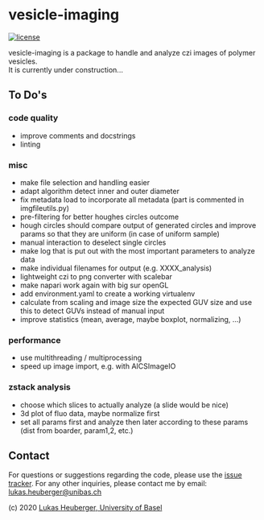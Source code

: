 # vesicle-imaging

[![license][badge-license]][badge-url-license]
 
vesicle-imaging is a package to handle and analyze czi images of polymer vesicles.\
It is currently under construction...

## To Do's
### code quality
- improve comments and docstrings
- linting

### misc
- make file selection and handling easier
- adapt algorithm detect inner and outer diameter
- fix metadata load to incorporate all metadata (part is commented in imgfileutils.py)
- pre-filtering for better houghes circles outcome
- hough circles should compare output of generated circles and improve params so that they are uniform (in case of uniform sample)
- manual interaction to deselect single circles
- make log that is put out with the most important parameters to analyze data
- make individual filenames for output (e.g. XXXX_analysis)
- lightweight czi to png converter with scalebar
- make napari work again with big sur openGL
- add environment.yaml to create a working virtualenv
- calculate from scaling and image size the expected GUV size and use this to detect GUVs instead of manual input
- improve statistics (mean, average, maybe boxplot, normalizing, ...)

### performance 
- use multithreading / multiprocessing
- speed up image import, e.g. with AICSImageIO

### zstack analysis
- choose which slices to actually analyze (a slide would be nice)
- 3d plot of fluo data, maybe normalize first
- set all params first and analyze then later according to these params (dist from boarder, param1,2, etc.)

## Contact

For questions or suggestions regarding the code, please use the
[issue tracker][issue-tracker]. For any other inquiries, please contact me
by email: <lukas.heuberger@unibas.ch>

(c) 2020 [Lukas Heuberger, University of Basel][contact]

[badge-license]: <https://img.shields.io/badge/license-Apache%202.0-orange.svg?style=flat&color=important>
[badge-url-license]: <http://www.apache.org/licenses/LICENSE-2.0>
[issue-tracker]: <https://github.com/lukasheuberger/vesicle-imaging/issues>
[contact]: <mailto:lukas.heuberger@unibas.ch>
